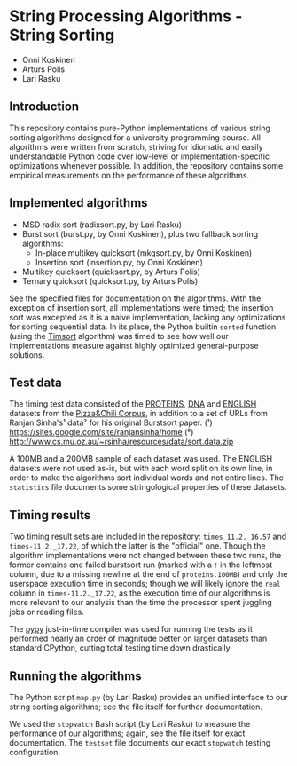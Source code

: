 # String Processing Algorithms - String Sorting

* Onni Koskinen
* Arturs Polis
* Lari Rasku

## Introduction

This repository contains pure-Python implementations of various string sorting
algorithms designed for a university programming course.  All algorithms were
written from scratch, striving for idiomatic and easily understandable Python
code over low-level or implementation-specific optimizations whenever possible.
In addition, the repository contains some empirical measurements on the performance
of these algorithms.

## Implemented algorithms

* MSD radix sort (radixsort.py, by Lari Rasku)
* Burst sort (burst.py, by Onni Koskinen), plus two fallback sorting algorithms:
  * In-place multikey quicksort (mkqsort.py, by Onni Koskinen)
  * Insertion sort (insertion.py, by Onni Koskinen)
* Multikey quicksort (quicksort.py, by Arturs Polis)
* Ternary quicksort (quicksort.py, by Arturs Polis)

See the specified files for documentation on the algorithms.  With the exception
of insertion sort, all implementations were timed; the insertion sort was excepted as
it is a naive implementation, lacking any optimizations for sorting sequential data.
In its place, the Python builtin `sorted` function (using the
[Timsort](http://en.wikipedia.org/wiki/Timsort) algorithm) was timed to see how well
our implementations measure against highly optimized general-purpose solutions.

## Test data

The timing test data consisted of the
[PROTEINS](http://pizzachili.dcc.uchile.cl/texts/protein/),
[DNA](http://pizzachili.dcc.uchile.cl/texts/dna/) and
[ENGLISH](http://pizzachili.dcc.uchile.cl/texts/nlang/) datasets from the
[Pizza&Chili Corpus](http://pizzachili.dcc.uchile.cl/texts.html), in addition
to a set of URLs from Ranjan Sinha's¹ data² for his original Burstsort paper.
(¹) https://sites.google.com/site/ranjansinha/home 
(²) http://www.cs.mu.oz.au/~rsinha/resources/data/sort.data.zip

A 100MB and a 200MB sample of each dataset was used.  The ENGLISH datasets 
were not used as-is, but with each word split on its own line, in order to
make the algorithms sort individual words and not entire lines.  The
`statistics` file documents some stringological properties of these datasets.

## Timing results

Two timing result sets are included in the repository: `times_11.2._16.57`
and `times-11.2._17.22`, of which the latter is the "official" one.  Though
the algorithm implementations were not changed between these two runs, the
former contains one failed burstsort run (marked with a `!` in the leftmost
column, due to a missing newline at the end of `proteins.100MB`) and only
the userspace execution time in seconds; though we will likely ignore the
`real` column in `times-11.2._17.22`, as the execution time of our
algorithms is more relevant to our analysis than the time the processor
spent juggling jobs or reading files.

The [pypy](http://pypy.org) just-in-time compiler was used for running the
tests as it performed nearly an order of magnitude better on larger
datasets than standard CPython, cutting total testing time down drastically.

## Running the algorithms

The Python script `map.py` (by Lari Rasku) provides an unified interface to
our string sorting algorithms; see the file itself for further documentation.

We used the `stopwatch` Bash script (by Lari Rasku) to measure the performance
of our algorithms; again, see the file itself for exact documentation.  The
`testset` file documents our exact `stopwatch` testing configuration.
